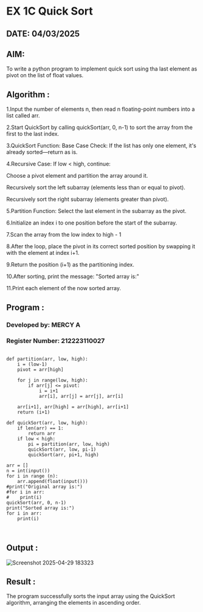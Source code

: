 # EX 1C Quick Sort

## DATE: 04/03/2025

## AIM:

To write a python program to implement quick sort using tha last element as pivot on the list of float values.

## Algorithm :
1.Input the number of elements n, then read n floating-point numbers into a list called arr.

2.Start QuickSort by calling quickSort(arr, 0, n-1) to sort the array from the first to the last index.

3.QuickSort Function:
Base Case Check:
If the list has only one element, it's already sorted—return as is.

4.Recursive Case:
If low < high, continue:

Choose a pivot element and partition the array around it.

Recursively sort the left subarray (elements less than or equal to pivot).

Recursively sort the right subarray (elements greater than pivot).

5.Partition Function:
Select the last element in the subarray as the pivot.

6.Initialize an index i to one position before the start of the subarray.

7.Scan the array from the low index to high - 1

8.After the loop, place the pivot in its correct sorted position by swapping it with the element at index i+1.

9.Return the position (i+1) as the partitioning index.


10.After sorting, print the message: "Sorted array is:"

11.Print each element of the now sorted array.

## Program :

### Developed by: MERCY A
### Register Number: 212223110027

```

def partition(arr, low, high):
    i = (low-1)
    pivot = arr[high]

    for j in range(low, high):
        if arr[j] <= pivot:
            i = i+1
            arr[i], arr[j] = arr[j], arr[i]

    arr[i+1], arr[high] = arr[high], arr[i+1]
    return (i+1)

def quickSort(arr, low, high):
    if len(arr) == 1:
        return arr
    if low < high:
        pi = partition(arr, low, high)
        quickSort(arr, low, pi-1)
        quickSort(arr, pi+1, high)

arr = []
n = int(input())
for i in range (n):
    arr.append(float(input()))
#print("Original array is:")
#for i in arr:
#    print(i)
quickSort(arr, 0, n-1)
print("Sorted array is:")
for i in arr:
    print(i)



```

## Output :

![Screenshot 2025-04-29 183323](https://github.com/user-attachments/assets/aae6dbfc-3cec-4e57-8cc5-3f7e8cdbaec7)



## Result :

The program successfully sorts the input array using the QuickSort algorithm, arranging the elements in ascending order.
